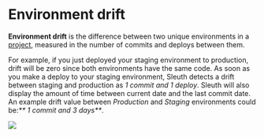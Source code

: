 # Environment drift

**Environment drift** is the difference between two unique environments in a [project](../projects/), measured in the number of commits and deploys between them. 

For example, if you just deployed your staging environment to production, drift will be zero since both environments have the same code. As soon as you make a deploy to your staging environment, Sleuth detects a drift between staging and production as _1 commit and 1 deploy_. Sleuth will also display the amount of time between current date and the last commit date. An example drift value between _Production_ and _Staging_ environments could be:_** 1 commit and 3 days**_. 

![](<../../.gitbook/assets/601240a2c9c85723b9640809\_environments-drift (1).png>)

